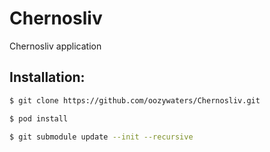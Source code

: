 # Chernosliv

Chernosliv application

## Installation:

```bash
$ git clone https://github.com/oozywaters/Chernosliv.git

$ pod install

$ git submodule update --init --recursive

```
